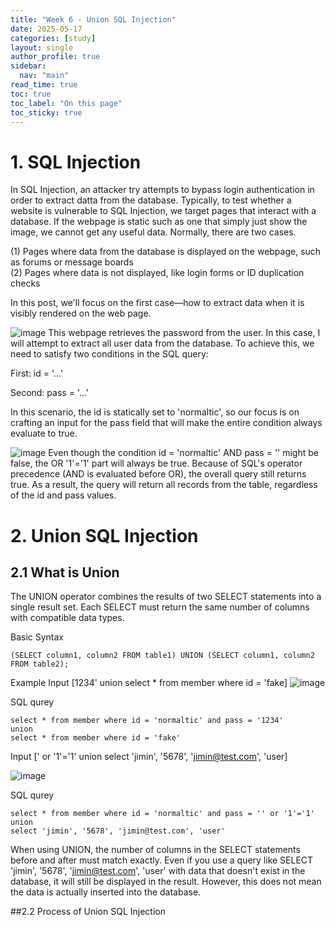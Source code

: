 ```yaml
---
title: "Week 6 - Union SQL Injection"
date: 2025-05-17
categories: [study]
layout: single
author_profile: true
sidebar:
  nav: "main"
read_time: true
toc: true
toc_label: "On this page"
toc_sticky: true
---
```


# 1. SQL Injection

In SQL Injection, an attacker try attempts to bypass login authentication in order to extract datta from the database. Typically, to test whether a website is vulnerable to SQL Injection, we target pages that interact with a database. 
If the webpage is static such as one that simply just show the image, we cannot get any useful data. Normally, there are two cases.  

(1) Pages where data from the database is displayed on the webpage, such as forums or message boards  
(2) Pages where data is not displayed, like login forms or ID duplication checks

In this post, we'll focus on the first case—how to extract data when it is visibly rendered on the web page.


![image](https://github.com/user-attachments/assets/b8f49f68-2981-4ce1-a9ac-b45b265d3590)
This webpage retrieves the password from the user. In this case, I will attempt to extract all user data from the database.
To achieve this, we need to satisfy two conditions in the SQL query:

First: id = '...'

Second: pass = '...'

In this scenario, the id is statically set to 'normaltic', so our focus is on crafting an input for the pass field that will make the entire condition always evaluate to true.

![image](https://github.com/user-attachments/assets/558d4f3e-c6ed-4056-9711-23d788cc797e)
Even though the condition id = 'normaltic' AND pass = '' might be false,
the OR '1'='1' part will always be true.
Because of SQL's operator precedence (AND is evaluated before OR), the overall query still returns true.
As a result, the query will return all records from the table, regardless of the id and pass values.

# 2. Union SQL Injection
## 2.1 What is Union 
The UNION operator combines the results of two SELECT statements into a single result set.
Each SELECT must return the same number of columns with compatible data types.

Basic Syntax
```
(SELECT column1, column2 FROM table1) UNION (SELECT column1, column2 FROM table2);
```

Example 
Input [1234' union select * from member where id = 'fake]
![image](https://github.com/user-attachments/assets/5abf76bb-f57a-4f01-aa52-865c5cb2e361)

SQL qurey 
```
select * from member where id = 'normaltic' and pass = '1234'
union
select * from member where id = 'fake'
```


Input [' or '1'='1' union select 'jimin', '5678', 'jimin@test.com', 'user]

![image](https://github.com/user-attachments/assets/412a4683-5a04-4f67-ac29-f19e71a263af)

SQL qurey 
```
select * from member where id = 'normaltic' and pass = '' or '1'='1'
union
select 'jimin', '5678', 'jimin@test.com', 'user'
```

When using UNION, the number of columns in the SELECT statements before and after must match exactly.
Even if you use a query like SELECT 'jimin', '5678', 'jimin@test.com', 'user' with data that doesn't exist in the database, it will still be displayed in the result.
However, this does not mean the data is actually inserted into the database.

##2.2 Process of Union SQL Injection


